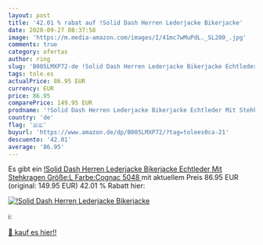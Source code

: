 ```yaml
---
layout: post
title: '42.01 % rabat auf !Solid Dash Herren Lederjacke Bikerjacke'
date: 2020-09-27 08:37:58
image: 'https://m.media-amazon.com/images/I/41mc7wMuPdL._SL200_.jpg'
comments: true
category: ofertas
author: ring
slug: 'B005LMXP72-de !Solid Dash Herren Lederjacke Bikerjacke Echtleder Mit...'
tags: tole.es
actualPrice: 86.95 EUR
currency: EUR
price: 86.95
comparePrice: 149.95 EUR
prodname: '!Solid Dash Herren Lederjacke Bikerjacke Echtleder Mit Stehkragen  Größe:L  Farbe:Cognac  5048 '
country: 'de'
flag: '🇩🇪'
buyurl: 'https://www.amazon.de/dp/B005LMXP72/?tag=tolees0ca-21'
descuento: '42.01'
average: '86.95'
---
```


Es gibt ein [!Solid Dash Herren Lederjacke Bikerjacke Echtleder Mit Stehkragen  Größe:L  Farbe:Cognac  5048 ](https://www.amazon.de/dp/B005LMXP72/?tag=tolees0ca-21) mit aktuellem Preis 86.95 EUR (original: 149.95 EUR) 42.01 % Rabatt hier:

[![!Solid Dash Herren Lederjacke Bikerjacke](https://m.media-amazon.com/images/I/41mc7wMuPdL._SL200_.jpg)](https://www.amazon.de/dp/B005LMXP72/?tag=tolees0ca-21)

ℹ️:


[🛒 kauf es hier!!](https://www.amazon.de/dp/B005LMXP72/?tag=tolees0ca-21)
